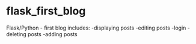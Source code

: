 # flask_first_blog
Flask/Python - first blog 
includes:
-displaying posts
-editing posts
-login
-deleting posts
-adding posts
